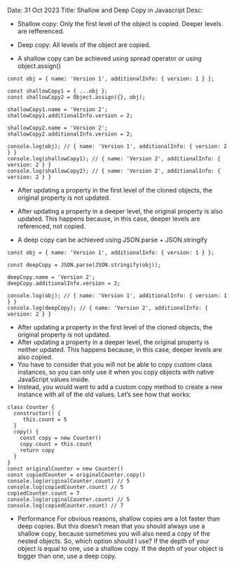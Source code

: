 Date: 31 Oct 2023
Title: Shallow and Deep Copy in Javascript
Desc:
- Shallow copy: Only the first level of the object is copied. Deeper levels are refferenced.
- Deep copy: All levels of the object are copied.

- A shallow copy can be achieved using spread operator or using object.assign()
```
const obj = { name: 'Version 1', additionalInfo: { version: 1 } };

const shallowCopy1 = { ...obj };
const shallowCopy2 = Object.assign({}, obj);

shallowCopy1.name = 'Version 2';
shallowCopy1.additionalInfo.version = 2;

shallowCopy2.name = 'Version 2';
shallowCopy2.additionalInfo.version = 2;

console.log(obj); // { name: 'Version 1', additionalInfo: { version: 2 } }
console.log(shallowCopy1); // { name: 'Version 2', additionalInfo: { version: 2 } }
console.log(shallowCopy2); // { name: 'Version 2', additionalInfo: { version: 2 } }
```
- After updating a property in the first level of the cloned objects, the original property is not updated.
- After updating a property in a deeper level, the original property is also updated. This happens because, in this case, deeper levels are referenced, not copied.

- A deep copy can be achieved using JSON.parse + JSON.stringify
```
const obj = { name: 'Version 1', additionalInfo: { version: 1 } };

const deepCopy = JSON.parse(JSON.stringify(obj));

deepCopy.name = 'Version 2';
deepCopy.additionalInfo.version = 2;

console.log(obj); // { name: 'Version 1', additionalInfo: { version: 1 } }
console.log(deepCopy); // { name: 'Version 2', additionalInfo: { version: 2 } }
```
- After updating a property in the first level of the cloned objects, the original property is not updated.
- After updating a property in a deeper level, the original property is neither updated. This happens because, in this case, deeper levels are also copied.
- You have to consider that you will not be able to copy custom class instances, so you can only use it when you copy objects with native JavaScript values inside.
- Instead, you would want to add a custom copy method to create a new instance with all of the old values. Let’s see how that works:
```
class Counter {
  constructor() {
     this.count = 5
  }
  copy() {
    const copy = new Counter()
    copy.count = this.count
    return copy
  }
}
const originalCounter = new Counter()
const copiedCounter = originalCounter.copy()
console.log(originalCounter.count) // 5
console.log(copiedCounter.count) // 5
copiedCounter.count = 7
console.log(originalCounter.count) // 5
console.log(copiedCounter.count) // 7
```

- Performance
For obvious reasons, shallow copies are a lot faster than deep copies. But this doesn’t mean that you should always use a shallow copy, because sometimes you will also need a copy of the nested objects. So, which option should I use?
If the depth of your object is equal to one, use a shallow copy.
If the depth of your object is bigger than one, use a deep copy.